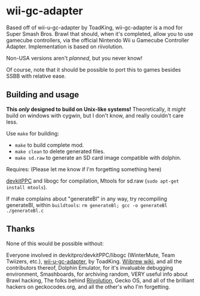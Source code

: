 # wii-gc-adapter

Based off of wii-u-gc-adapter by ToadKing, wii-gc-adapter is a
mod for Super Smash Bros. Brawl that should, when it's completed,
allow you to use gamecube controllers, via the official
Nintendo Wii u Gamecube Controller Adapter. Implementation
is based on riivolution.

Non-USA versions aren't _planned_, but you never know!

Of course, note that it should be possible to port
this to games besides SSBB with relative ease.

## Building and usage

**This _only_ designed to build on Unix-like systems!**
Theoretically, it _might_ build on windows with cygwin,
but I don't know, and really couldn't care less.

Use `make` for building:
 * `make` to build complete mod.
 * `make clean` to delete generated files.
 * `make sd.raw` to generate an SD card image compatible with dolphin.
 
Requires: (Please let me know if I'm forgetting something here)

[devkitPPC](https://devkitpro.org/) and libogc for compilation,
Mtools for sd.raw (`sudo apt-get install mtools`).

If make complains about "generateBl" in any way, try
recompiling generateBl, within `buildtools`:
`rm generateBl; gcc -o generateBl ./generateBl.c`


## Thanks

None of this would be possible without:

Everyone involved in devkitpro/devkitPPC/libogc
(WinterMute, Team Twiizers, etc.),
[wii-u-gc-adapter](https://github.com/ToadKing/wii-u-gc-adapter), by ToadKing.
[Wiibrew wiki](http://wiibrew.org), and all the contributors thereof,
Dolphin Emulator, for it's invaluable debugging environment,
Smashboards, for archiving random, VERY useful info about Brawl hacking,
The folks behind [Riivolution](http://rvlution.net),
Gecko OS, and all of the brilliant hackers on geckocodes.org,
and all the other's who I'm forgetting.